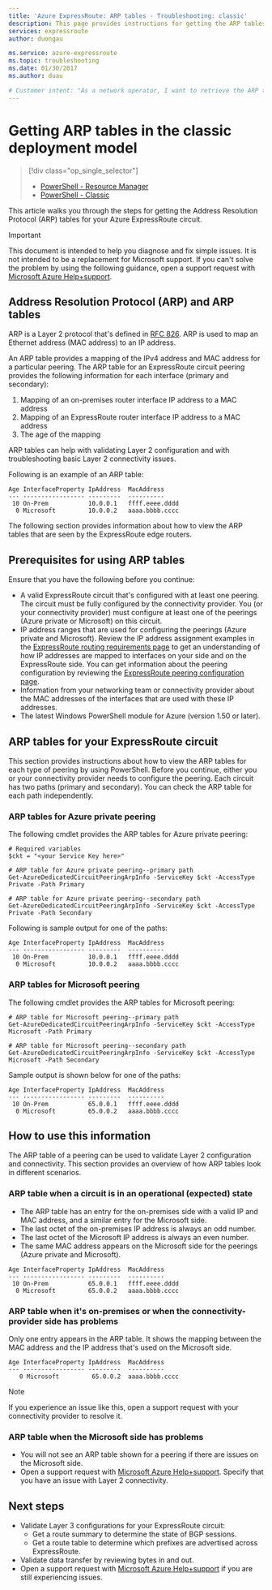 ```yaml
---
title: 'Azure ExpressRoute: ARP tables - Troubleshooting: classic'
description: This page provides instructions for getting the ARP tables for an ExpressRoute circuit - classic deployment model.
services: expressroute
author: duongau

ms.service: azure-expressroute
ms.topic: troubleshooting
ms.date: 01/30/2017
ms.author: duau

# Customer intent: "As a network operator, I want to retrieve the ARP tables for my ExpressRoute circuit in classic deployment, so that I can troubleshoot Layer 2 connectivity and validate my network configuration."
---
```

# Getting ARP tables in the classic deployment model
> [!div class="op_single_selector"]
> * [PowerShell - Resource Manager](expressroute-troubleshooting-arp-resource-manager.md)
> * [PowerShell - Classic](expressroute-troubleshooting-arp-classic.md)
> 
> 

This article walks you through the steps for getting the Address Resolution Protocol (ARP) tables for your Azure ExpressRoute circuit.

> [!IMPORTANT]
> This document is intended to help you diagnose and fix simple issues. It is not intended to be a replacement for Microsoft support. If you can't solve the problem by using the following guidance, open a support request with [Microsoft Azure Help+support](https://portal.azure.com/?#blade/Microsoft_Azure_Support/HelpAndSupportBlade).
> 
> 

## Address Resolution Protocol (ARP) and ARP tables
ARP is a Layer 2 protocol that's defined in [RFC 826](https://tools.ietf.org/html/rfc826). ARP is used to map an Ethernet address (MAC address) to an IP address.

An ARP table provides a mapping of the IPv4 address and MAC address for a particular peering. The ARP table for an ExpressRoute circuit peering provides the following information for each interface (primary and secondary):

1. Mapping of an on-premises router interface IP address to a MAC address
2. Mapping of an ExpressRoute router interface IP address to a MAC address
3. The age of the mapping

ARP tables can help with validating Layer 2 configuration and with troubleshooting basic Layer 2 connectivity issues.

Following is an example of an ARP table:

```output
Age InterfaceProperty IpAddress  MacAddress    
--- ----------------- ---------  ----------    
 10 On-Prem           10.0.0.1   ffff.eeee.dddd
  0 Microsoft         10.0.0.2   aaaa.bbbb.cccc
```


The following section provides information about how to view the ARP tables that are seen by the ExpressRoute edge routers.

## Prerequisites for using ARP tables
Ensure that you have the following before you continue:

* A valid ExpressRoute circuit that's configured with at least one peering. The circuit must be fully configured by the connectivity provider. You (or your connectivity provider) must configure at least one of the peerings (Azure private or Microsoft) on this circuit.
* IP address ranges that are used for configuring the peerings (Azure private and Microsoft). Review the IP address assignment examples in the [ExpressRoute routing requirements page](expressroute-routing.md) to get an understanding of how IP addresses are mapped to interfaces on your side and on the ExpressRoute side. You can get information about the peering configuration by reviewing the [ExpressRoute peering configuration page](expressroute-howto-routing-classic.md).
* Information from your networking team or connectivity provider about the MAC addresses of the interfaces that are used with these IP addresses.
* The latest Windows PowerShell module for Azure (version 1.50 or later).

## ARP tables for your ExpressRoute circuit
This section provides instructions about how to view the ARP tables for each type of peering by using PowerShell. Before you continue, either you or your connectivity provider needs to configure the peering. Each circuit has two paths (primary and secondary). You can check the ARP table for each path independently.

### ARP tables for Azure private peering
The following cmdlet provides the ARP tables for Azure private peering:

```azurepowershell
# Required variables
$ckt = "<your Service Key here>"

# ARP table for Azure private peering--primary path
Get-AzureDedicatedCircuitPeeringArpInfo -ServiceKey $ckt -AccessType Private -Path Primary

# ARP table for Azure private peering--secondary path
Get-AzureDedicatedCircuitPeeringArpInfo -ServiceKey $ckt -AccessType Private -Path Secondary
```

Following is sample output for one of the paths:

```output
Age InterfaceProperty IpAddress  MacAddress    
--- ----------------- ---------  ----------    
 10 On-Prem           10.0.0.1   ffff.eeee.dddd
  0 Microsoft         10.0.0.2   aaaa.bbbb.cccc
```

### ARP tables for Microsoft peering
The following cmdlet provides the ARP tables for Microsoft peering:

```azurepowershell
# ARP table for Microsoft peering--primary path
Get-AzureDedicatedCircuitPeeringArpInfo -ServiceKey $ckt -AccessType Microsoft -Path Primary

# ARP table for Microsoft peering--secondary path
Get-AzureDedicatedCircuitPeeringArpInfo -ServiceKey $ckt -AccessType Microsoft -Path Secondary
```


Sample output is shown below for one of the paths:

```output
Age InterfaceProperty IpAddress  MacAddress    
--- ----------------- ---------  ----------    
 10 On-Prem           65.0.0.1   ffff.eeee.dddd
  0 Microsoft         65.0.0.2   aaaa.bbbb.cccc
```


## How to use this information
The ARP table of a peering can be used to validate Layer 2 configuration and connectivity. This section provides an overview of how ARP tables look in different scenarios.

### ARP table when a circuit is in an operational (expected) state
* The ARP table has an entry for the on-premises side with a valid IP and MAC address, and a similar entry for the Microsoft side.
* The last octet of the on-premises IP address is always an odd number.
* The last octet of the Microsoft IP address is always an even number.
* The same MAC address appears on the Microsoft side for the peerings (Azure private and Microsoft).

```output
Age InterfaceProperty IpAddress  MacAddress    
--- ----------------- ---------  ----------    
 10 On-Prem           65.0.0.1   ffff.eeee.dddd
  0 Microsoft         65.0.0.2   aaaa.bbbb.cccc
```

### ARP table when it's on-premises or when the connectivity-provider side has problems
 Only one entry appears in the ARP table. It shows the mapping between the MAC address and the IP address that's used on the Microsoft side.

```output
Age InterfaceProperty IpAddress  MacAddress    
--- ----------------- ---------  ----------    
   0 Microsoft         65.0.0.2  aaaa.bbbb.cccc
```

> [!NOTE]
> If you experience an issue like this, open a support request with your connectivity provider to resolve it.
> 
> 

### ARP table when the Microsoft side has problems
* You will not see an ARP table shown for a peering if there are issues on the Microsoft side.
* Open a support request with [Microsoft Azure Help+support](https://portal.azure.com/?#blade/Microsoft_Azure_Support/HelpAndSupportBlade). Specify that you have an issue with Layer 2 connectivity.

## Next steps
* Validate Layer 3 configurations for your ExpressRoute circuit:
  * Get a route summary to determine the state of BGP sessions.
  * Get a route table to determine which prefixes are advertised across ExpressRoute.
* Validate data transfer by reviewing bytes in and out.
* Open a support request with [Microsoft Azure Help+support](https://portal.azure.com/?#blade/Microsoft_Azure_Support/HelpAndSupportBlade) if you are still experiencing issues.

